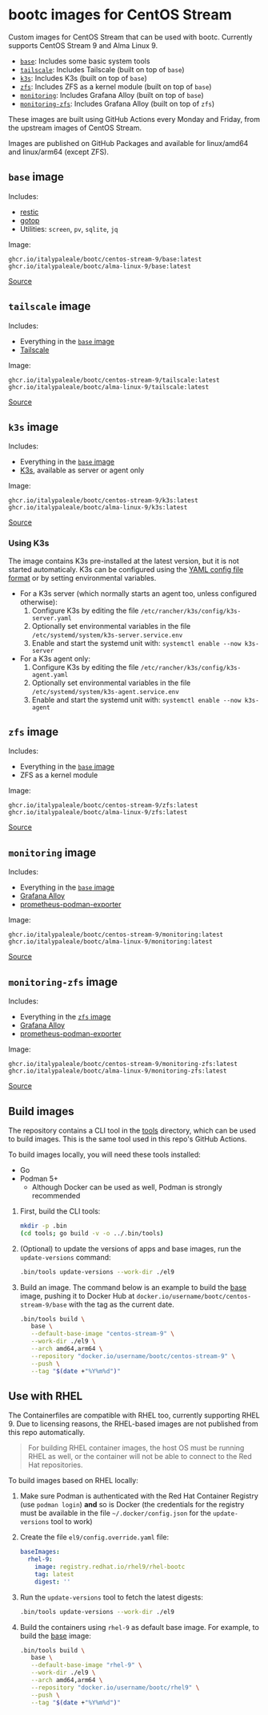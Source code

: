 # bootc images for CentOS Stream

Custom images for CentOS Stream that can be used with bootc. Currently supports CentOS Stream 9 and Alma Linux 9.

- [`base`](#base-image): Includes some basic system tools
- [`tailscale`](#tailscale-image): Includes Tailscale (built on top of `base`)
- [`k3s`](#k3s-image): Includes K3s (built on top of `base`)
- [`zfs`](#zfs-image): Includes ZFS as a kernel module (built on top of `base`)
- [`monitoring`](#monitoring-image): Includes Grafana Alloy (built on top of `base`)
- [`monitoring-zfs`](#monitoring-zfs-image): Includes Grafana Alloy (built on top of `zfs`)

These images are built using GitHub Actions every Monday and Friday, from the upstream images of CentOS Stream.

Images are published on GitHub Packages and available for linux/amd64 and linux/arm64 (except ZFS).

## `base` image

Includes:

- [restic](https://github.com/restic/restic)
- [gotop](https://github.com/xxxserxxx/gotop)
- Utilities: `screen`, `pv`, `sqlite`, `jq`

Image:

```text
ghcr.io/italypaleale/bootc/centos-stream-9/base:latest
ghcr.io/italypaleale/bootc/alma-linux-9/base:latest
```

[Source](./el9/containers/base/)

## `tailscale` image

Includes:

- Everything in the [`base` image](#base-image)
- [Tailscale](https://tailscale.com/)

Image:

```text
ghcr.io/italypaleale/bootc/centos-stream-9/tailscale:latest
ghcr.io/italypaleale/bootc/alma-linux-9/tailscale:latest
```

[Source](./el9/containers/tailscale/)

## `k3s` image

Includes:

- Everything in the [`base` image](#base-image)
- [K3s](https://k3s.io/), available as server or agent only

Image:

```text
ghcr.io/italypaleale/bootc/centos-stream-9/k3s:latest
ghcr.io/italypaleale/bootc/alma-linux-9/k3s:latest
```

[Source](./el9/containers/k3s/)

### Using K3s

The image contains K3s pre-installed at the latest version, but it is not started automaticaly. K3s can be configured using the [YAML config file format](https://docs.k3s.io/installation/configuration) or by setting environmental variables.

- For a K3s server (which normally starts an agent too, unless configured otherwise):
   1. Configure K3s by editing the file `/etc/rancher/k3s/config/k3s-server.yaml`
   2. Optionally set environmental variables in the file `/etc/systemd/system/k3s-server.service.env`
   3. Enable and start the systemd unit with: `systemctl enable --now k3s-server`
- For a K3s agent only:
   1. Configure K3s by editing the file `/etc/rancher/k3s/config/k3s-agent.yaml`
   2. Optionally set environmental variables in the file `/etc/systemd/system/k3s-agent.service.env`
   3. Enable and start the systemd unit with: `systemctl enable --now k3s-agent`

## `zfs` image

Includes:

- Everything in the [`base` image](#base-image)
- ZFS as a kernel module

Image:

```text
ghcr.io/italypaleale/bootc/centos-stream-9/zfs:latest
ghcr.io/italypaleale/bootc/alma-linux-9/zfs:latest
```

[Source](./el9/containers/zfs/)

## `monitoring` image

Includes:

- Everything in the [`base` image](#base-image)
- [Grafana Alloy](https://github.com/grafana/alloy)
- [prometheus-podman-exporter](https://github.com/containers/prometheus-podman-exporter)

Image:

```text
ghcr.io/italypaleale/bootc/centos-stream-9/monitoring:latest
ghcr.io/italypaleale/bootc/alma-linux-9/monitoring:latest
```

[Source](./el9/containers/monitoring/)

## `monitoring-zfs` image

Includes:

- Everything in the [`zfs` image](#zfs-image)
- [Grafana Alloy](https://github.com/grafana/alloy)
- [prometheus-podman-exporter](https://github.com/containers/prometheus-podman-exporter)

Image:

```text
ghcr.io/italypaleale/bootc/centos-stream-9/monitoring-zfs:latest
ghcr.io/italypaleale/bootc/alma-linux-9/monitoring-zfs:latest
```

[Source](./el9/containers/monitoring-zfs/)

## Build images

The repository contains a CLI tool in the [tools](./tools/) directory, which can be used to build images. This is the same tool used in this repo's GitHub Actions.

To build images locally, you will need these tools installed:

- Go
- Podman 5+
  - Although Docker can be used as well, Podman is strongly recommended

1. First, build the CLI tools:

   ```sh
   mkdir -p .bin
   (cd tools; go build -v -o ../.bin/tools)
   ```

2. (Optional) to update the versions of apps and base images, run the `update-versions` command:

   ```sh
   .bin/tools update-versions --work-dir ./el9
   ```

3. Build an image. The command below is an example to build the [base](./el9/containers/base) image, pushing it to Docker Hub at `docker.io/username/bootc/centos-stream-9/base` with the tag as the current date.

   ```sh
   .bin/tools build \
      base \
      --default-base-image "centos-stream-9" \
      --work-dir ./el9 \
      --arch amd64,arm64 \
      --repository "docker.io/username/bootc/centos-stream-9" \
      --push \
      --tag "$(date +"%Y%m%d")"
   ```

## Use with RHEL

The Containerfiles are compatible with RHEL too, currently supporting RHEL 9. Due to licensing reasons, the RHEL-based images are not published from this repo automatically.

> For building RHEL container images, the host OS must be running RHEL as well, or the container will not be able to connect to the Red Hat repositories.

To build images based on RHEL locally:

1. Make sure Podman is authenticated with the Red Hat Container Registry (use `podman login`) **and** so is Docker (the credentials for the registry must be available in the file `~/.docker/config.json` for the `update-versions` tool to work)
2. Create the file `el9/config.override.yaml` file:

   ```yaml
   baseImages:
     rhel-9:
       image: registry.redhat.io/rhel9/rhel-bootc
       tag: latest
       digest: ''
   ```

3. Run the `update-versions` tool to fetch the latest digests:

   ```sh
   .bin/tools update-versions --work-dir ./el9
   ```

4. Build the containers using `rhel-9` as default base image. For example, to build the [base](./el9/containers/base) image:

   ```sh
   .bin/tools build \
      base \
      --default-base-image "rhel-9" \
      --work-dir ./el9 \
      --arch amd64,arm64 \
      --repository "docker.io/username/bootc/rhel9" \
      --push \
      --tag "$(date +"%Y%m%d")"
   ```
